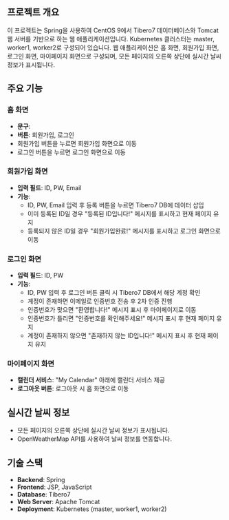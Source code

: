 ## 프로젝트 개요
이 프로젝트는 Spring을 사용하여 CentOS 9에서 Tibero7 데이터베이스와 Tomcat 웹 서버를 기반으로 하는 웹 애플리케이션입니다. Kubernetes 클러스터는 master, worker1, worker2로 구성되어 있습니다. 웹 애플리케이션은 홈 화면, 회원가입 화면, 로그인 화면, 마이페이지 화면으로 구성되며, 모든 페이지의 오른쪽 상단에 실시간 날씨 정보가 표시됩니다.

## 주요 기능
### 홈 화면
- **문구**:
- **버튼**: 회원가입, 로그인
- 회원가입 버튼을 누르면 회원가입 화면으로 이동
- 로그인 버튼을 누르면 로그인 화면으로 이동

### 회원가입 화면
- **입력 필드**: ID, PW, Email
- **기능**:
  - ID, PW, Email 입력 후 등록 버튼을 누르면 Tibero7 DB에 데이터 삽입
  - 이미 등록된 ID일 경우 "등록된 ID입니다!" 메시지를 표시하고 현재 페이지 유지
  - 등록되지 않은 ID일 경우 "회원가입완료!" 메시지를 표시하고 로그인 화면으로 이동

### 로그인 화면
- **입력 필드**: ID, PW
- **기능**:
  - ID, PW 입력 후 로그인 버튼 클릭 시 Tibero7 DB에서 해당 계정 확인
  - 계정이 존재하면 이메일로 인증번호 전송 후 2차 인증 진행
  - 인증번호가 맞으면 "환영합니다!" 메시지 표시 후 마이페이지로 이동
  - 인증번호가 틀리면 "인증번호를 확인해주세요!" 메시지 표시 후 현재 페이지 유지
  - 계정이 존재하지 않으면 "존재하지 않는 ID입니다!" 메시지 표시 후 현재 페이지 유지

### 마이페이지 화면
- **캘린더 서비스**: "My Calendar" 아래에 캘린더 서비스 제공
- **로그아웃 버튼**: 로그아웃 시 홈 화면으로 이동

## 실시간 날씨 정보
- 모든 페이지의 오른쪽 상단에 실시간 날씨 정보가 표시됩니다.
- OpenWeatherMap API를 사용하여 날씨 정보를 연동합니다.

## 기술 스택
- **Backend**: Spring
- **Frontend**: JSP, JavaScript
- **Database**: Tibero7
- **Web Server**: Apache Tomcat
- **Deployment**: Kubernetes (master, worker1, worker2)
